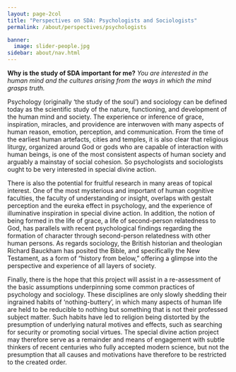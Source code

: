 ```yaml
---
layout: page-2col
title: "Perspectives on SDA: Psychologists and Sociologists"
permalink: /about/perspectives/psychologists

banner:
  image: slider-people.jpg
sidebar: about/nav.html
---
```

**Why is the study of SDA important for me?**
*You are interested in the human mind and the cultures arising from the ways in which the mind grasps truth.*

Psychology (originally ‘the study of the soul’) and sociology can be defined today as the scientific study of the nature, functioning, and development of the human mind and society. The experience or inference of grace, inspiration, miracles, and providence are interwoven with many aspects of human reason, emotion, perception, and communication. From the time of the earliest human artefacts, cities and temples, it is also clear that religious liturgy, organized around God or gods who are capable of interaction with human beings, is one of the most consistent aspects of human society and arguably a mainstay of social cohesion. So psychologists and sociologists ought to be very interested in special divine action.

There is also the potential for fruitful research in many areas of topical interest. One of the most mysterious and important of human cognitive faculties, the faculty of understanding or insight, overlaps with gestalt perception and the eureka effect in psychology, and the experience of illuminative inspiration in special divine action. In addition, the notion of being formed in the life of grace, a life of second-person relatedness to God, has parallels with recent psychological findings regarding the formation of character through second-person relatedness with other human persons. As regards sociology, the British historian and theologian Richard Bauckham has posited the Bible, and specifically the New Testament, as a form of “history from below,” offering a glimpse into the perspective and experience of all layers of society.

Finally, there is the hope that this project will assist in a re-assessment of the basic assumptions underpinning some common practices of psychology and sociology. These disciplines are only slowly shedding their ingrained habits of ‘nothing-buttery’, in which many aspects of human life are held to be reducible to nothing but something that is not their professed subject matter. Such habits have led to religion being distorted by the presumption of underlying natural motives and effects, such as searching for security or promoting social virtues. The special divine action project may therefore serve as a remainder and means of engagement with subtle thinkers of recent centuries who fully accepted modern science, but not the presumption that all causes and motivations have therefore to be restricted to the created order.
